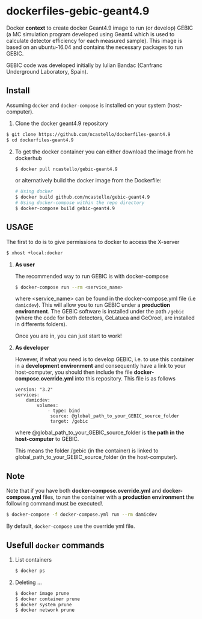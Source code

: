 # dockerfiles-gebic-geant4.9

Docker __context__ to create docker Geant4.9 image to run (or develop)
GEBIC (a MC simulation program developed using Geant4 which is used to
calculate detector efficiency for each measured sample). This image is based on an
ubuntu-16.04 and contains the necessary packages to run GEBIC.

GEBIC code was developed initially by Iulian Bandac (Canfranc Underground Laboratory, Spain).

## Install

Assuming `docker` and `docker-compose` is installed on your system (host-computer).

1. Clone the docker geant4.9 repository

```bash
$ git clone https://github.com/ncastello/dockerfiles-geant4.9
$ cd dockerfiles-geant4.9
```

2. To get the docker container you can either download the image from he dockerhub
   ```bash
   $ docker pull ncastello/gebic-geant4.9
   ```
   or alternatively build the docker image from the Dockerfile:

   ```bash
   # Using docker
   $ docker build github.com/ncastello/gebic-geant4.9
   # Using docker-compose within the repo directory
   $ docker-compose build gebic-geant4.9
   ```

## USAGE

The first to do is to give permissions to docker to access the X-server
```bash
$ xhost +local:docker
```

1. __As user__

    The recommended way to run GEBIC is with docker-compose

    ```bash
    $ docker-compose run --rm <service_name>
    ```

    where <service_name> can be found in the docker-compose.yml file (i.e `damicdev`). This
    will allow you to run GEBIC under a __production environment__.
    The GEBIC software is installed under the path  `/gebic` (where the code for both
    detectors, GeLatuca and GeOroel, are installed in differents folders).

    Once you are in, you can just start to work!


2. __As developer__

    However, if what you need is to develop GEBIC, i.e. to use this container in a
    __development environment__ and consequently have a link to your host-computer,
    you should then include the file __docker-compose.override.yml__ into this repository.
    This file is as follows

    ```file
    version: "3.2"
	services:
        damicdev:
            volumes:
                - type: bind
                 source: @global_path_to_your_GEBIC_source_folder
                 target: /gebic
    ```
    where @global_path_to_your_GEBIC_source_folder is __the path in the host-computer__ to
    GEBIC.

    This means the folder /gebic (in the container) is linked to global_path_to_your_GEBIC_source_folder (in the host-computer).

## Note

Note that if you have both __docker-compose.override.yml__ and __docker-compose.yml__ files, to run the container with a
__production environment__ the following command must be executed\

```bash
$ docker-compose -f docker-compose.yml run --rm damicdev
```
By default, `docker-compose` use the override yml file.


## Usefull `docker` commands

1. List containers
    ```bash
    $ docker ps
    ```

2. Deleting ...
    ```bash
    $ docker image prune
    $ docker container prune
    $ docker system prune
    $ docker network prune
    ```






